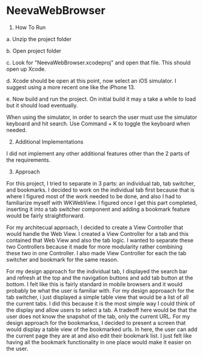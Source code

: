 # NeevaWebBrowser

1. How To Run

a. Unzip the project folder

b. Open project folder

c. Look for "NeevaWebBrowser.xcodeproj" and open that file. This should open up Xcode.

d. Xcode should be open at this point, now select an iOS simulator. I suggest using a more recent one like the iPhone 13.

e. Now build and run the project. On initial build it may a take a while to load but it should load eventually.

When using the simulator, in order to search the user must use the simulator keyboard and hit search. Use Command + K to toggle the keyboard when needed.

2. Additional Implementations

I did not implement any other additional features other than the 2 parts of the requirements.

3. Approach

  For this project, I tried to separate in 3 parts: an individual tab, tab switcher, and bookmarks. I decided to work on the individual tab first because that is where I figured most of the work needed to be done, and also I had to familiarize myself with WKWebView. I figured once I get this part completed, inserting it into a tab switcher component and adding a bookmark feature would be fairly straightforward. 
  
  For my architecual approach, I decided to create a View Controller that would handle the Web View. I created a View Controller for a tab and this contained that Web View and also the tab logic. I wanted to separate these two Controllers because it made for more modularity rather combining these two in one Controller. I also made View Controller for each the tab switcher and bookmark for the same reason. 
  
  For my design approach for the individual tab, I displayed the search bar and refresh at the top and the navigation buttons and add tab button at the bottom. I felt like this is fairly standard in mobile browsers and it would probably be what the user is familiar with. For my design approaach for the tab switcher, i just displayed a simple table view that would be a list of all the current tabs. I did this because it is the most simple way I could think of the display and allow users to select a tab. A tradeoff here would be that the user does not know the snapshot of the tab, only the current URL. For my design approach for the bookmarkss, I decided to present a screen that would display a table view of the bookmarked urls. In here, the user can add the current page they are at and also edit their bookmark list. I just felt like having all the bookmark functionality in one place would make it easier on the user.
  



